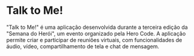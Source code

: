 # Talk to Me!

"Talk to Me!" é uma aplicação desenvolvida durante a terceira edição da "Semana do Herói", um evento organizado pela Hero Code. A aplicação permite criar e participar de reuniões virtuais, com funcionalidades de áudio, vídeo, compartilhamento de tela e chat de mensagem.